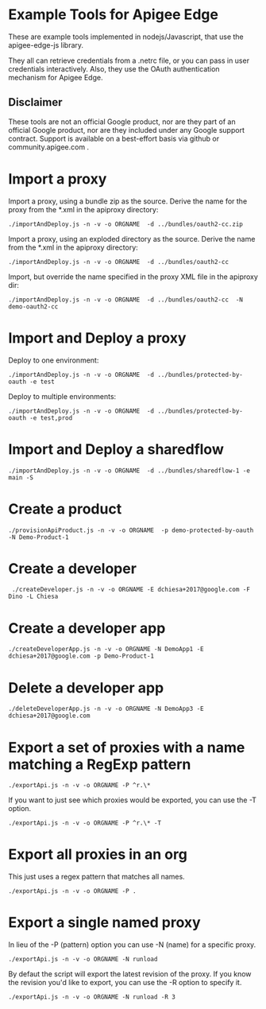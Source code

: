 # Example Tools for Apigee Edge

These are example tools implemented in nodejs/Javascript, that use the apigee-edge-js library.

They all can retrieve credentials from a .netrc file, or you can pass in user credentials interactively.
Also, they use the OAuth authentication mechanism for Apigee Edge.

## Disclaimer

These tools are not an official Google product, nor are they part of an official Google product, nor are they included under any Google support contract.
Support is available on a best-effort basis via github or community.apigee.com .


# Import a proxy

Import a proxy, using a bundle zip as the source. Derive the name for the proxy from the *.xml in the apiproxy directory:

```
./importAndDeploy.js -n -v -o ORGNAME  -d ../bundles/oauth2-cc.zip
```

Import a proxy, using an exploded directory as the source. Derive the name from the *.xml in the apiproxy directory:
```
./importAndDeploy.js -n -v -o ORGNAME  -d ../bundles/oauth2-cc
```

Import, but override the name specified in the proxy XML file in the apiproxy dir:

```
./importAndDeploy.js -n -v -o ORGNAME  -d ../bundles/oauth2-cc  -N demo-oauth2-cc
```


# Import and Deploy a proxy

Deploy to one environment:
```
./importAndDeploy.js -n -v -o ORGNAME  -d ../bundles/protected-by-oauth -e test
```
Deploy to multiple environments:

```
./importAndDeploy.js -n -v -o ORGNAME  -d ../bundles/protected-by-oauth -e test,prod
```


# Import and Deploy a sharedflow

```
./importAndDeploy.js -n -v -o ORGNAME  -d ../bundles/sharedflow-1 -e main -S
```

# Create a product

```
./provisionApiProduct.js -n -v -o ORGNAME  -p demo-protected-by-oauth -N Demo-Product-1
```


# Create a developer

```
 ./createDeveloper.js -n -v -o ORGNAME -E dchiesa+2017@google.com -F Dino -L Chiesa
```

# Create a developer app

```
./createDeveloperApp.js -n -v -o ORGNAME -N DemoApp1 -E dchiesa+2017@google.com -p Demo-Product-1
```


# Delete a developer app

```
./deleteDeveloperApp.js -n -v -o ORGNAME -N DemoApp3 -E dchiesa+2017@google.com
```


# Export a set of proxies with a name matching a RegExp pattern

```
./exportApi.js -n -v -o ORGNAME -P ^r.\*
```

If you  want to just see which proxies would be exported, you can use the -T option.

```
./exportApi.js -n -v -o ORGNAME -P ^r.\* -T
```


# Export all proxies in an org

This just uses a regex pattern that matches all names.

```
./exportApi.js -n -v -o ORGNAME -P .
```


# Export a single named proxy

In lieu of the -P (pattern) option you can use -N (name) for a specific proxy.


```
./exportApi.js -n -v -o ORGNAME -N runload
```

By defaut the script will export the latest revision of the proxy.
If you know  the revision you'd like to export, you can use the -R option to specify it.


```
./exportApi.js -n -v -o ORGNAME -N runload -R 3
```

